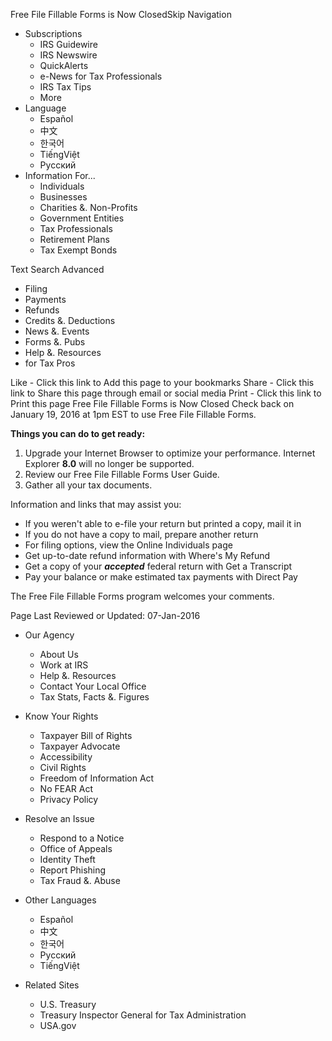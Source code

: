 Free File Fillable Forms is Now ClosedSkip Navigation

*   Subscriptions
    *   IRS Guidewire
    *   IRS Newswire
    *   QuickAlerts
    *   e-News for Tax Professionals
    *   IRS Tax Tips
    *   More
*   Language
    *   Español
    *   中文
    *   한국어
    *   TiếngViệt
    *   Pусский
*   Information For...
    *   Individuals
    *   Businesses
    *   Charities &. Non-Profits
    *   Government Entities
    *   Tax Professionals
    *   Retirement Plans
    *   Tax Exempt Bonds

Text Search Advanced

*   Filing
*   Payments
*   Refunds
*   Credits &. Deductions
*   News &. Events
*   Forms &. Pubs
*   Help &. Resources
*   for Tax Pros

Like - Click this link to Add this page to your bookmarks Share - Click this link to Share this page through email or social media Print - Click this link to Print this page Free File Fillable Forms is Now Closed Check back on January 19, 2016 at 1pm EST to use Free File Fillable Forms.

**Things you can do to get ready:**

1.  Upgrade your Internet Browser to optimize your performance. Internet Explorer **8.0** will no longer be supported.
2.  Review our Free File Fillable Forms User Guide.
3.  Gather all your tax documents.

Information and links that may assist you:

*   If you weren't able to e-file your return but printed a copy, mail it in  
*   If you do not have a copy to mail, prepare another return
*   For filing options, view the Online Individuals page
*   Get up-to-date refund information with Where's My Refund
*   Get a copy of your _**accepted**_ federal return with Get a Transcript 
*   Pay your balance or make estimated tax payments with Direct Pay

The Free File Fillable Forms program welcomes your comments.

Page Last Reviewed or Updated: 07-Jan-2016

*   Our Agency
    
    *   About Us
    *   Work at IRS
    *   Help &. Resources
    *   Contact Your Local Office
    *   Tax Stats, Facts &. Figures
*   Know Your Rights
    
    *   Taxpayer Bill of Rights
    *   Taxpayer Advocate
    *   Accessibility
    *   Civil Rights
    *   Freedom of Information Act
    *   No FEAR Act
    *   Privacy Policy
*   Resolve an Issue
    
    *   Respond to a Notice
    *   Office of Appeals
    *   Identity Theft
    *   Report Phishing
    *   Tax Fraud &. Abuse
*   Other Languages
    
    *   Español
    *   中文
    *   한국어
    *   Pусский
    *   TiếngViệt
*   Related Sites
    
    *   U.S. Treasury
    *   Treasury Inspector General for Tax Administration
    *   USA.gov